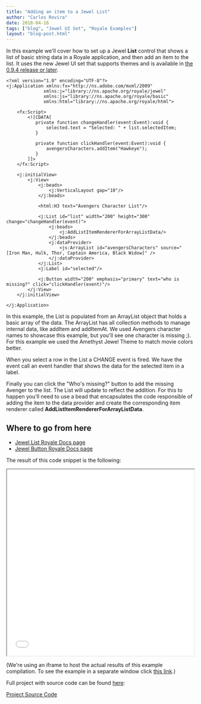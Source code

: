 ```yaml
---
title: "Adding an item to a Jewel List"
author: "Carlos Rovira"
date: 2018-04-16
tags: ["blog", "Jewel UI Set", "Royale Examples"]
layout: "blog-post.html"
---
```

In this example we'll cover how to set up a Jewel **List** control that shows a list of basic string data in a Royale application, and then add an item to the list. It uses the new Jewel UI set that supports themes and is available in [the 0.9.4 release or later](https://royale.apache.org/download/).

```mxml
<?xml version="1.0" encoding="UTF-8"?>
<j:Application xmlns:fx="http://ns.adobe.com/mxml/2009"
              xmlns:j="library://ns.apache.org/royale/jewel"
              xmlns:js="library://ns.apache.org/royale/basic"
              xmlns:html="library://ns.apache.org/royale/html">
    
    <fx:Script>
        <![CDATA[
           private function changeHandler(event:Event):void {
               selected.text = "Selected: " + list.selectedItem;
           }
           
           private function clickHandler(event:Event):void {
               avengersCharacters.addItem("Hawkeye");
           }
        ]]>
    </fx:Script>

    <j:initialView>
        <j:View>
            <j:beads>
                <j:VerticalLayout gap="10"/>
            </j:beads>
            
            <html:H3 text="Avengers Character List"/>
    
            <j:List id="list" width="200" height="300" change="changeHandler(event)">
                <j:beads>
                    <j:AddListItemRendererForArrayListData/>
                </j:beads>
                <j:dataProvider>
                    <js:ArrayList id="avengersCharacters" source="[Iron Man, Hulk, Thor, Captain America, Black Widow]" />
                </j:dataProvider>
            </j:List>
            <j:Label id="selected"/>

            <j:Button width="200" emphasis="primary" text="who is missing?" click="clickHandler(event)"/>
        </j:View>
    </j:initialView>

</j:Application>
```

In this example, the List is populated from an ArrayList object that holds a basic array of the data. The ArrayList has all collection methods to manage internal data, like addItem and addItemAt. We used Avengers character names to showcase this example, but you'll see one character is missing ;).
For this example we used the Amethyst Jewel Theme to match movie colors better.

When you select a row in the List a CHANGE event is fired. We have the event call an event handler that shows the data for the selected item in a label.

Finally you can click the "Who's missing?" button to add the missing Avenger to the list. The List will update to reflect the addition. For this to happen you'll need to use a bead that encapsulates the code responsible of adding the item to the data provider and create the corresponding item renderer called **AddListItemRendererForArrayListData**.

## Where to go from here

- [Jewel List Royale Docs page](https://apache.github.io/royale-docs/component-sets/jewel/list)
- [Jewel Button Royale Docs page](https://apache.github.io/royale-docs/component-sets/jewel/button)

The result of this code snippet is the following:

<iframe width="100%" height="500" src="/blog-examples/BE0004_Adding_an_item_to_a_Jewel_List/index.html"></iframe>

(We're using an iframe to host the actual results of this example compilation. To see the example in a separate window click <a href="/blog-examples/BE0004_Adding_an_item_to_a_Jewel_List/index.html" target="_blank">this link</a>.)

Full project with source code can be found [here](https://github.com/apache/royale-asjs/tree/develop/examples/blog/BE0004_Adding_an_item_to_a_Jewel_List):

<a class="btn btn-download" href="https://github.com/apache/royale-asjs/tree/develop/examples/blog/BE0004_Adding_an_item_to_a_Jewel_List"><i class="fa fa-download"></i> Project Source Code</a>